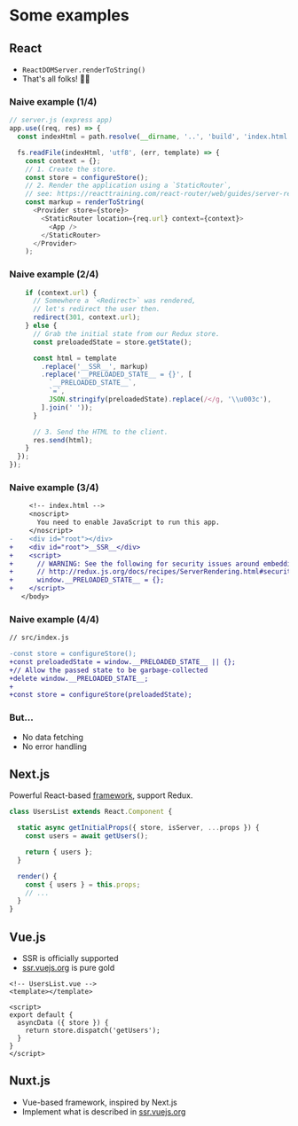 # Some examples


## React

- `ReactDOMServer.renderToString()`
- That's all folks! 🤷‍♀️


### Naive example (1/4)

```js
// server.js (express app)
app.use((req, res) => {
  const indexHtml = path.resolve(__dirname, '..', 'build', 'index.html');

  fs.readFile(indexHtml, 'utf8', (err, template) => {
    const context = {};
    // 1. Create the store.
    const store = configureStore();
    // 2. Render the application using a `StaticRouter`,
    // see: https://reacttraining.com/react-router/web/guides/server-rendering.
    const markup = renderToString(
      <Provider store={store}>
        <StaticRouter location={req.url} context={context}>
          <App />
        </StaticRouter>
      </Provider>
    );
```


### Naive example (2/4)

```js
    if (context.url) {
      // Somewhere a `<Redirect>` was rendered,
      // let's redirect the user then.
      redirect(301, context.url);
    } else {
      // Grab the initial state from our Redux store.
      const preloadedState = store.getState();

      const html = template
        .replace('__SSR__', markup)
        .replace('__PRELOADED_STATE__ = {}', [
          `__PRELOADED_STATE__`,
          `=`,
          JSON.stringify(preloadedState).replace(/</g, '\\u003c'),
        ].join(' '));
      }

      // 3. Send the HTML to the client.
      res.send(html);
    }
  });
});
```


### Naive example (3/4)

``` diff
     <!-- index.html -->
     <noscript>
       You need to enable JavaScript to run this app.
     </noscript>
-    <div id="root"></div>
+    <div id="root">__SSR__</div>
+    <script>
+      // WARNING: See the following for security issues around embedding JSON in HTML:
+      // http://redux.js.org/docs/recipes/ServerRendering.html#security-considerations
+      window.__PRELOADED_STATE__ = {};
+    </script>
   </body>
```


### Naive example (4/4)

``` diff
// src/index.js

-const store = configureStore();
+const preloadedState = window.__PRELOADED_STATE__ || {};
+// Allow the passed state to be garbage-collected
+delete window.__PRELOADED_STATE__;
+
+const store = configureStore(preloadedState);
```


### But...

- No data fetching
- No error handling


## Next.js

Powerful React-based [framework](https://github.com/zeit/next.js), support
Redux.

```js
class UsersList extends React.Component {

  static async getInitialProps({ store, isServer, ...props }) {
    const users = await getUsers();

    return { users };
  }

  render() {
    const { users } = this.props;
    // ...
  }
}
```


## Vue.js

- SSR is officially supported
- [ssr.vuejs.org](https://ssr.vuejs.org/en/) is pure gold

```js+vue
<!-- UsersList.vue -->
<template></template>

<script>
export default {
  asyncData ({ store }) {
    return store.dispatch('getUsers');
  }
}
</script>
```


## Nuxt.js

- Vue-based framework, inspired by Next.js
- Implement what is described in [ssr.vuejs.org](https://ssr.vuejs.org/en/)
